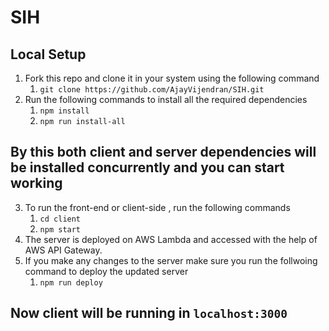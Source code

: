 # SIH

## Local Setup

1. Fork this repo and clone it in your system using the following command
    1. `git clone https://github.com/AjayVijendran/SIH.git`
2. Run the following commands to install all the required dependencies
    1. `npm install`
    2. `npm run install-all`

## By this both client and server dependencies will be installed concurrently and you can start working

3. To run the front-end or client-side , run the following commands
    1. `cd client`
    2. `npm start`
4. The server is deployed on AWS Lambda and accessed with the help of AWS API Gateway.
5. If you make any changes to the server make sure you run the follwoing command to deploy the updated server
    1. `npm run deploy`

## Now client will be running in `localhost:3000`

